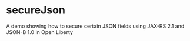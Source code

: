 # secureJson
A demo showing how to secure certain JSON fields using JAX-RS 2.1 and JSON-B 1.0 in Open Liberty
